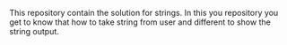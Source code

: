 This repository contain the solution for strings.
In this you repository you get to know that how to take string from user and different to show the string output.
